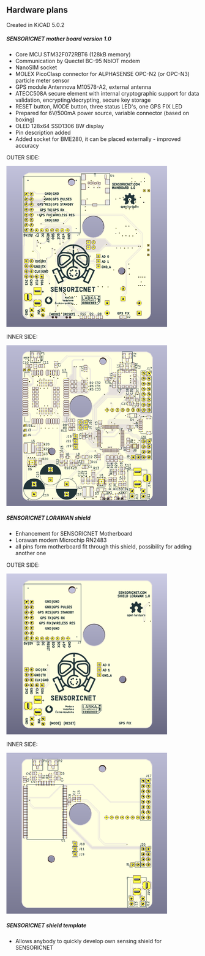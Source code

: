 ## Hardware plans

Created in KiCAD 5.0.2

##### SENSORICNET mother board version 1.0

* Core MCU STM32F072RBT6 (128kB memory)
* Communication by Quectel BC-95 NbIOT modem
* NanoSIM socket
* MOLEX PicoClasp connector for ALPHASENSE OPC-N2 (or OPC-N3) particle meter sensor
* GPS module Antennova M10578-A2, external antenna 
* ATECC508A secure element with internal cryptographic support for data validation, encrypting/decrypting, secure key storage
* RESET button, MODE button, three status LED's, one GPS FIX LED
* Prepared for 6V/500mA power source, variable connector (based on boxing)
* OLED 128x64 SSD1306 BW display
* Pin description added
* Added socket for BME280, it can be placed externally - improved accuracy 

OUTER SIDE:

![OUTER SIDE](pictures/mainboard_bottom(top).png)

INNER SIDE:

![INNER SIDE](pictures/mainboard_top(bottom).png)

##### SENSORICNET LORAWAN shield

* Enhancement for SENSORICNET Motherboard
* Lorawan modem Microchip RN2483
* all pins form motherboard fit through this shield, possibility for adding another one

OUTER SIDE:

![INNER SIDE](pictures/lorawan_shield_top(bottom).png)

INNER SIDE:

![OUTER SIDE](pictures/lorawan_shield_bottom(top).png)


##### SENSORICNET shield template
* Allows anybody to quickly develop own sensing shield for SENSORICNET
